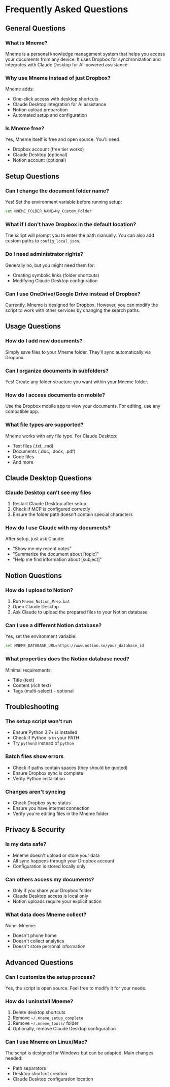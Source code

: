 # Frequently Asked Questions

## General Questions

### What is Mneme?

Mneme is a personal knowledge management system that helps you access your documents from any device. It uses Dropbox for synchronization and integrates with Claude Desktop for AI-powered assistance.

### Why use Mneme instead of just Dropbox?

Mneme adds:
- One-click access with desktop shortcuts
- Claude Desktop integration for AI assistance
- Notion upload preparation
- Automated setup and configuration

### Is Mneme free?

Yes, Mneme itself is free and open source. You'll need:
- Dropbox account (free tier works)
- Claude Desktop (optional)
- Notion account (optional)

## Setup Questions

### Can I change the document folder name?

Yes! Set the environment variable before running setup:
```bash
set MNEME_FOLDER_NAME=My_Custom_Folder
```

### What if I don't have Dropbox in the default location?

The script will prompt you to enter the path manually. You can also add custom paths to `config_local.json`.

### Do I need administrator rights?

Generally no, but you might need them for:
- Creating symbolic links (folder shortcuts)
- Modifying Claude Desktop configuration

### Can I use OneDrive/Google Drive instead of Dropbox?

Currently, Mneme is designed for Dropbox. However, you can modify the script to work with other services by changing the search paths.

## Usage Questions

### How do I add new documents?

Simply save files to your Mneme folder. They'll sync automatically via Dropbox.

### Can I organize documents in subfolders?

Yes! Create any folder structure you want within your Mneme folder.

### How do I access documents on mobile?

Use the Dropbox mobile app to view your documents. For editing, use any compatible app.

### What file types are supported?

Mneme works with any file type. For Claude Desktop:
- Text files (.txt, .md)
- Documents (.doc, .docx, .pdf)
- Code files
- And more

## Claude Desktop Questions

### Claude Desktop can't see my files

1. Restart Claude Desktop after setup
2. Check if MCP is configured correctly
3. Ensure the folder path doesn't contain special characters

### How do I use Claude with my documents?

After setup, just ask Claude:
- "Show me my recent notes"
- "Summarize the document about [topic]"
- "Help me find information about [subject]"

## Notion Questions

### How do I upload to Notion?

1. Run `Mneme_Notion_Prep.bat`
2. Open Claude Desktop
3. Ask Claude to upload the prepared files to your Notion database

### Can I use a different Notion database?

Yes, set the environment variable:
```bash
set MNEME_DATABASE_URL=https://www.notion.so/your_database_id
```

### What properties does the Notion database need?

Minimal requirements:
- Title (text)
- Content (rich text)
- Tags (multi-select) - optional

## Troubleshooting

### The setup script won't run

- Ensure Python 3.7+ is installed
- Check if Python is in your PATH
- Try `python3` instead of `python`

### Batch files show errors

- Check if paths contain spaces (they should be quoted)
- Ensure Dropbox sync is complete
- Verify Python installation

### Changes aren't syncing

- Check Dropbox sync status
- Ensure you have internet connection
- Verify you're editing files in the Mneme folder

## Privacy & Security

### Is my data safe?

- Mneme doesn't upload or store your data
- All sync happens through your Dropbox account
- Configuration is stored locally only

### Can others access my documents?

- Only if you share your Dropbox folder
- Claude Desktop access is local only
- Notion uploads require your explicit action

### What data does Mneme collect?

None. Mneme:
- Doesn't phone home
- Doesn't collect analytics
- Doesn't store personal information

## Advanced Questions

### Can I customize the setup process?

Yes, the script is open source. Feel free to modify it for your needs.

### How do I uninstall Mneme?

1. Delete desktop shortcuts
2. Remove `~/.mneme_setup_complete`
3. Remove `~/.mneme_tools/` folder
4. Optionally, remove Claude Desktop configuration

### Can I use Mneme on Linux/Mac?

The script is designed for Windows but can be adapted. Main changes needed:
- Path separators
- Desktop shortcut creation
- Claude Desktop configuration location